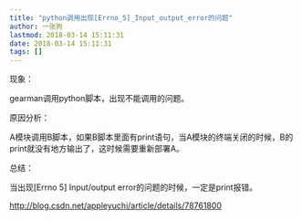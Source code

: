 ```yaml
---
title: "python调用出现[Errno_5]_Input_output_error的问题"
author: 一张狗
lastmod: 2018-03-14 15:11:31
date: 2018-03-14 15:11:31
tags: []
---
```



现象：

gearman调用python脚本，出现不能调用的问题。

原因分析：

A模块调用B脚本，如果B脚本里面有print语句，当A模块的终端关闭的时候，B的print就没有地方输出了，这时候需要重新部署A。

总结：

当出现[Errno 5] Input/output error的问题的时候，一定是print报错。

http://blog.csdn.net/appleyuchi/article/details/78761800



